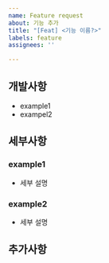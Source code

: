 ```yaml
---
name: Feature request
about: 기능 추가
title: "[Feat] <기능 이름?>"
labels: feature
assignees: ''

---
```


## 개발사항

- example1
- exampel2

## 세부사항

### example1
- 세부 설명

### example2
- 세부 설명

## 추가사항
